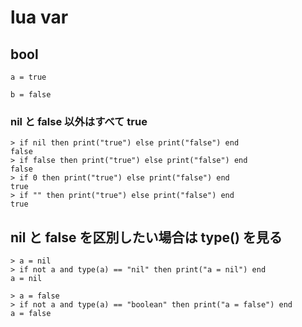 
# lua var


## bool

```
a = true
```

```
b = false
```


### nil と false 以外はすべて true

```
> if nil then print("true") else print("false") end
false
> if false then print("true") else print("false") end
false
> if 0 then print("true") else print("false") end
true
> if "" then print("true") else print("false") end
true
```


## nil と false を区別したい場合は type() を見る

```
> a = nil
> if not a and type(a) == "nil" then print("a = nil") end
a = nil

> a = false
> if not a and type(a) == "boolean" then print("a = false") end
a = false
```


